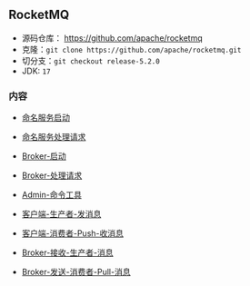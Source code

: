 ## RocketMQ
- 源码仓库： https://github.com/apache/rocketmq
- 克隆：`git clone https://github.com/apache/rocketmq.git`
- 切分支：`git checkout release-5.2.0`
- JDK: `17`


### 内容
- [命名服务启动](命名服务启动.md)
- [命名服务处理请求](命名服务处理请求.md)

- [Broker-启动](Broker-启动.md)
- [Broker-处理请求](Broker-处理请求.md)

- [Admin-命令工具](Admin-命令工具.md)

- [客户端-生产者-发消息](客户端-生产者-发消息.md)
- [客户端-消费者-Push-收消息](客户端-消费者-Push-收消息.md)

- [Broker-接收-生产者-消息](Broker-接收-生产者-消息.md)
- [Broker-发送-消费者-Pull-消息](Broker-发送-消费者-Pull-消息.md)